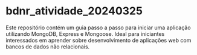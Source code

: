 # bdnr_atividade_20240325
Este repositório contém um guia passo a passo para iniciar uma aplicação utilizando MongoDB, Express e Mongoose. Ideal para iniciantes interessados em aprender sobre desenvolvimento de aplicações web com bancos de dados não relacionais.
